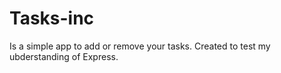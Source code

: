 # Tasks-inc 
Is a simple app to add or remove your tasks. Created to test my ubderstanding of Express. 
